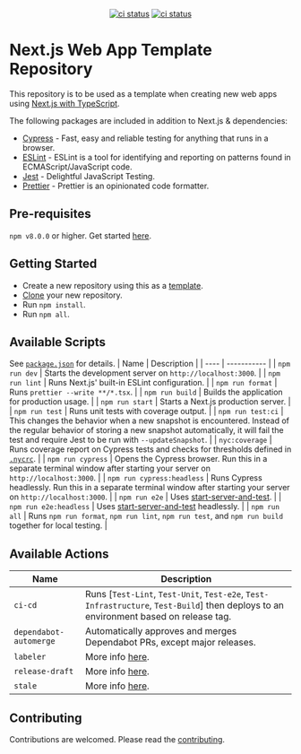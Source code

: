 <p align="center">
  <a href="https://github.com/crs-k/next-web-app-template/actions"><img alt="ci status" src="https://github.com/crs-k/next-web-app-template/actions/workflows/ci.yml/badge.svg"></a>
  <a href="https://github.com/crs-k/next-web-app-template/actions"><img alt="ci status" src="https://github.com/crs-k/next-web-app-template/actions/workflows/codeql-analysis.yml/badge.svg"></a>
</p>

# Next.js Web App Template Repository

This repository is to be used as a template when creating new web apps using [Next.js with TypeScript](https://github.com/vercel/next.js/blob/canary/docs/basic-features/typescript.md).

The following packages are included in addition to Next.js & dependencies:
* [Cypress](https://www.npmjs.com/package/cypress) - Fast, easy and reliable testing for anything that runs in a browser.
* [ESLint](https://www.npmjs.com/package/eslint) - ESLint is a tool for identifying and reporting on patterns found in ECMAScript/JavaScript code.
* [Jest](https://www.npmjs.com/package/jest) - Delightful JavaScript Testing.
* [Prettier](https://www.npmjs.com/package/prettier) -  Prettier is an opinionated code formatter. 


## Pre-requisites
`npm v8.0.0` or higher. Get started [here](https://www.npmjs.com/).

## Getting Started
* Create a new repository using this as a [template](https://docs.github.com/en/repositories/creating-and-managing-repositories/creating-a-repository-from-a-template).
* [Clone](https://docs.github.com/en/repositories/creating-and-managing-repositories/cloning-a-repository) your new repository.
* Run `npm install`.
* Run `npm all`.

## Available Scripts
See [`package.json`](package.json) for details.
| Name | Description |
| ---- | ----------- |
| `npm run dev` | Starts the development server on `http://localhost:3000`. |
| `npm run lint` | Runs Next.js' built-in ESLint configuration. |
| `npm run format` | Runs `prettier --write **/*.tsx`. |
| `npm run build` | Builds the application for production usage. |
| `npm run start` | Starts a Next.js production server. |
| `npm run test` | Runs unit tests with coverage output. |
| `npm run test:ci` | This changes the behavior when a new snapshot is encountered. Instead of the regular behavior of storing a new snapshot automatically, it will fail the test and require Jest to be run with `--updateSnapshot`. |
| `nyc:coverage` | Runs coverage report on Cypress tests and checks for thresholds defined in [`.nycrc`](.nycrc). |
| `npm run cypress` | Opens the Cypress browser. Run this in a separate terminal window after starting your server on `http://localhost:3000`. |
| `npm run cypress:headless` | Runs Cypress headlessly. Run this in a separate terminal window after starting your server on `http://localhost:3000`. |
| `npm run e2e` | Uses [start-server-and-test](https://www.npmjs.com/package/start-server-and-test). |
| `npm run e2e:headless` | Uses [start-server-and-test](https://www.npmjs.com/package/start-server-and-test) headlessly. |
| `npm run all` | Runs `npm run format`, `npm run lint`, `npm run test`, and `npm run build` together for local testing. |

## Available Actions
| Name | Description |
| ---- | ----------- |
| `ci-cd` | Runs [`Test-Lint`, `Test-Unit`, `Test-e2e`, `Test-Infrastructure`, `Test-Build`] then deploys to an environment based on release tag. |
| `dependabot-automerge` | Automatically approves and merges Dependabot PRs, except major releases. |
| `labeler` | More info [here](https://github.com/actions/labeler). |
| `release-draft` | More info [here](https://github.com/marketplace/actions/release-draft). |
| `stale` | More info [here](https://github.com/marketplace/actions/close-stale-issues). |

## Contributing
Contributions are welcomed. Please read the [contributing](https://github.com/crs-k/next-web-app-template/blob/main/CONTRIBUTING.md).
